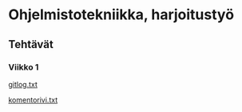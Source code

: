 # Ohjelmistotekniikka, harjoitustyö
## Tehtävät

### Viikko 1
[gitlog.txt](https://github.com/Capslock01/ot-harjoitustyo/blob/master/laskarit/viikko1/gitlog.txt)

[komentorivi.txt](https://github.com/Capslock01/ot-harjoitustyo/blob/master/laskarit/viikko1/komentorivi.txt)
